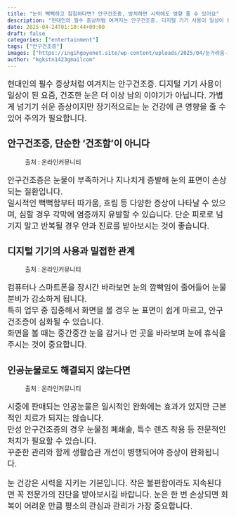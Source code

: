 ```yaml
---
title: "눈이 뻑뻑하고 침침하다면? 안구건조증, 방치하면 시력에도 영향 줄 수 있어요"
description: "현대인의 필수 증상처럼 여겨지는 안구건조증. 디지털 기기 사용이 일상이 된 요즘, 건조한 눈은 더 이상 남의 이야기가 아닙니다. 가볍게 넘기기 쉬운 증상이지만 장기적으로는 눈 건강에 큰 영향을 줄 수 있어 주의가 필요합니다."
date: 2025-04-24T01:10:44+09:00
draft: false
categories: ["entertainment"]
tags: ["안구건조증"]
images: ["https://ingihgoyonet.site/wp-content/uploads/2025/04/눈가려움-1024x683.png", "https://ingihgoyonet.site/wp-content/uploads/2025/04/인공눈물-1024x683.png", "https://ingihgoyonet.site/wp-content/uploads/2025/04/인공눈물넣기-1024x683.png"]
author: "kgkstn1423gmailcom"
---
```


<p style="font-size:18px">현대인의 필수 증상처럼 여겨지는 안구건조증. 디지털 기기 사용이 일상이 된 요즘, 건조한 눈은 더 이상 남의 이야기가 아닙니다. 가볍게 넘기기 쉬운 증상이지만 장기적으로는 눈 건강에 큰 영향을 줄 수 있어 주의가 필요합니다.</p> <h2 >안구건조증, 단순한 ‘건조함’이 아니다</h2> <figure ><img src="https://ingihgoyonet.site/wp-content/uploads/2025/04/눈가려움-1024x683.png" alt="" style="aspect-ratio:16/9;object-fit:cover"/><figcaption >출처 : 온라인커뮤니티</figcaption></figure> <p style="font-size:18px">안구건조증은 눈물이 부족하거나 지나치게 증발해 눈의 표면이 손상되는 질환입니다.<br>일시적인 뻑뻑함부터 따가움, 흐림 등 다양한 증상이 나타날 수 있으며, 심할 경우 각막에 염증까지 유발할 수 있습니다. 단순 피로로 넘기지 말고 반복될 경우 안과 진료를 받아보시는 것이 좋습니다.</p> <h2 >디지털 기기의 사용과 밀접한 관계</h2> <figure ><img src="https://ingihgoyonet.site/wp-content/uploads/2025/04/인공눈물-1024x683.png" alt="" style="aspect-ratio:16/9;object-fit:cover"/><figcaption >출처 : 온라인커뮤니티</figcaption></figure> <p style="font-size:18px">컴퓨터나 스마트폰을 장시간 바라보면 눈의 깜빡임이 줄어들어 눈물 분비가 감소하게 됩니다.<br>특히 업무 중 집중해서 화면을 볼 경우 눈 표면이 쉽게 마르고, 안구건조증이 심화될 수 있습니다.<br>화면을 볼 때는 중간중간 눈을 감거나 먼 곳을 바라보며 눈에 휴식을 주시는 것이 중요합니다.</p> <h2 >인공눈물로도 해결되지 않는다면</h2> <figure ><img src="https://ingihgoyonet.site/wp-content/uploads/2025/04/인공눈물넣기-1024x683.png" alt="" style="aspect-ratio:16/9;object-fit:cover"/><figcaption >출처 : 온라인커뮤니티</figcaption></figure> <p style="font-size:18px">시중에 판매되는 인공눈물은 일시적인 완화에는 효과가 있지만 근본적인 치료가 되지는 않습니다.<br>만성 안구건조증의 경우 눈물점 폐쇄술, 특수 렌즈 착용 등 전문적인 처치가 필요할 수 있습니다.<br>꾸준한 관리와 함께 생활습관 개선이 병행되어야 증상이 완화됩니다.</p> <p style="font-size:18px">눈 건강은 시력을 지키는 기본입니다. 작은 불편함이라도 지속된다면 꼭 전문가의 진단을 받아보시길 바랍니다. 눈은 한 번 손상되면 회복이 어려운 만큼 평소의 관심과 관리가 가장 중요합니다.</p>
